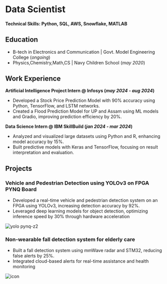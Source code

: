 # Data Scientist

#### Technical Skills: Python, SQL, AWS, Snowflake, MATLAB

## Education
- B-tech in Electronics and Communication | Govt. Model Engineering College (_ongoing_)								       		
- Physics,Chemistry,Math,CS	| Navy Children School (_may 2020_)	 			        		


## Work Experience
**Artificial Intelligence Project Intern @ Infosys (_may 2024 - aug 2024_)**
- Developed a Stock Price Prediction Model with 90% accuracy using Python, TensorFlow, and LSTM networks.
- Created a Flood Prediction Model for UP and Assam using ML models and Gradio, improving prediction efficiency by
 20%.

**Data Science Intern @ IBM SkillBuild (_jan 2024 - mar 2024_)**
-  Analyzed and visualized large datasets using Python and R, enhancing model accuracy by 15%.
- Built predictive models with Keras and TensorFlow, focusing on result interpretation and evaluation.

## Projects
###  Vehicle and Pedestrian Detection using YOLOv3 on FPGA PYNQ Board 

 - Developed a real-time vehicle and pedestrian detection system on an FPGA using YOLOv3, increasing detection
 accuracy by 92%.
- Leveraged deep learning models for object detection, optimizing inference speed by 30% through hardware
 acceleration 

![yolo pynq-z2](/assets/img/eeg_band_discovery.jpeg)

### Non-wearable fall detection system for elderly care

- Built a fall detection system using mmWave radar and STM32, reducing false alerts by 25%.
- Integrated cloud-based alerts for real-time assistance and health monitoring

![icon](/assets/img/bike_study.jpeg)

